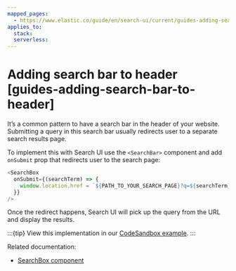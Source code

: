 ```yaml
---
mapped_pages:
  - https://www.elastic.co/guide/en/search-ui/current/guides-adding-search-bar-to-header.html
applies_to:
  stack:
  serverless:
---
```


# Adding search bar to header [guides-adding-search-bar-to-header]

It’s a common pattern to have a search bar in the header of your website. Submitting a query in this search bar usually redirects user to a separate search results page.

To implement this with Search UI use the `<SearchBar>` component and add `onSubmit` prop that redirects user to the search page:

```js
<SearchBox
  onSubmit={(searchTerm) => {
    window.location.href = `${PATH_TO_YOUR_SEARCH_PAGE}?q=${searchTerm}`;
  }}
/>
```

Once the redirect happens, Search UI will pick up the query from the URL and display the results.

:::{tip}
View this implementation in our [CodeSandbox example](https://codesandbox.io/embed/github/elastic/search-ui/tree/main/examples/sandbox?autoresize=1&fontsize=12&initialpath=%2Fsearch-bar-in-header&module=%2Fsrc%2Fpages%2Fsearch-bar-in-header%2Findex.jsx).
:::

Related documentation:

- [SearchBox component](/reference/api-react-components-search-box.md)
